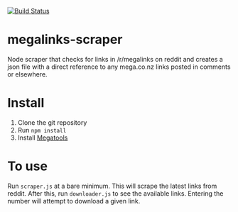 
[![Build Status](https://travis-ci.org/akosel/megalinks-scraper.svg?branch=master)](https://travis-ci.org/akosel/megalinks-scraper)

# megalinks-scraper
Node scraper that checks for links in /r/megalinks on reddit and creates a json file with a direct reference to any mega.co.nz links posted in comments or elsewhere.

# Install
1. Clone the git repository
2. Run `npm install`
3. Install [Megatools](https://github.com/megous/megatools)

# To use
Run `scraper.js` at a bare minimum. This will scrape the latest links from reddit.
After this, run `downloader.js` to see the available links. Entering the number will attempt to download a given link.
